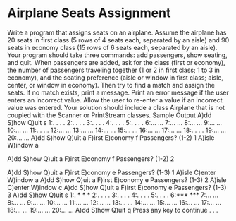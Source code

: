 # Airplane Seats Assignment
Write a program that assigns seats on an airplane.
Assume the airplane has 20 seats in first class (5 rows of 4 seats each, separated by an aisle) and 90 seats in economy class (15 rows of 6 seats each, separated by an aisle).
Your program should take three commands: add passengers, show seating, and quit.
When passengers are added,
ask for the class (first or economy),
the number of passengers traveling together (1 or 2 in first class; 1 to 3 in economy),
and the seating preference (aisle or window in first class; aisle, center, or window in economy).
Then try to find a match and assign the seats.
If no match exists, print a message.
Print an error message if the user enters an incorrect value.
Allow the user to re-enter a value if an incorrect value was entered.
Your solution should include a class Airplane that is not coupled with the Scanner or PrintStream classes.
Sample Output
A)dd  S)how  Q)uit
s
 1:. . . .
 2:. . . .
 3:. . . .
 4:. . . .
 5:. . . .
 6:... ...
 7:... ...
 8:... ...
 9:... ...
10:... ...
11:... ...
12:... ...
13:... ...
14:... ...
15:... ...
16:... ...
17:... ...
18:... ...
19:... ...
20:... ...
A)dd  S)how  Q)uit
a
F)irst  E)conomy
f
Passengers? (1-2)
1
A)isle  W)indow
a

A)dd  S)how  Q)uit
a
F)irst  E)conomy
f
Passengers? (1-2)
2

A)dd  S)how  Q)uit
a
F)irst  E)conomy
e
Passengers? (1-3)
1
A)isle  C)enter  W)indow
a
A)dd  S)how  Q)uit
a
F)irst  E)conomy
e
Passengers? (1-3)
2
A)isle  C)enter  W)indow
c
A)dd  S)how  Q)uit
a
F)irst  E)conomy
e
Passengers? (1-3)
3
A)dd  S)how  Q)uit
s
 1:. * * *
 2:. . . .
 3:. . . .
 4:. . . .
 5:. . . .
 6:*** ***
 7:... ...
 8:... ...
 9:... ...
10:... ...
11:... ...
12:... ...
13:... ...
14:... ...
15:... ...
16:... ...
17:... ...
18:... ...
19:... ...
20:... ...
A)dd  S)how  Q)uit
q
Press any key to continue . . .
